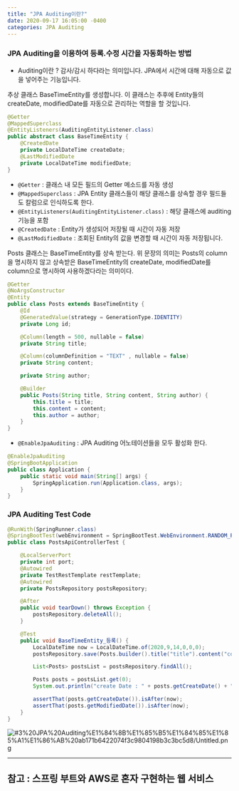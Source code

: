 ```yaml
---
title: "JPA Auditing이란?"
date: 2020-09-17 16:05:00 -0400
categories: JPA Auditing
---
```


### JPA Auditing을 이용하여 등록.수정 시간을 자동화하는 방법

- Auditing이란 ? 감사/감시 하다라는 의미입니다.
                         JPA에서 시간에 대해 자동으로 값을 넣어주는 기능입니다.

추상 클래스 BaseTimeEntity를 생성합니다. 이 클래스는 추후에 Entity들의 createDate, modifiedDate를 자동으로 관리하는 역할을 할 것입니다.

```java
@Getter
@MappedSuperclass
@EntityListeners(AuditingEntityListener.class)
public abstract class BaseTimeEntity {
    @CreatedDate
    private LocalDateTime createDate;
    @LastModifiedDate
    private LocalDateTime modifiedDate;
}
```

- `@Getter` : 클래스 내 모든 필드의 Getter 메소드를 자동 생성
- `@MappedSuperclass` : JPA Entity 클래스들이 해당 클래스를 상속할 경우 필드들도 칼럼으로 인식하도록 한다.
- `@EntityListeners(AuditingEntityListener.class)` : 해당 클래스에 auditing 기능을 포함
- `@CreatedDate` : Entity가 생성되어 저장될 때 시간이 자동 저장
- `@LastModifiedDate` : 조회된 Entity의 값을 변경할 때 시간이 자동 저장됩니다.

Posts 클래스는 BaseTimeEntity를 상속 받는다. 위 문장의 의미는 Posts의 column을 명시하지 않고 상속받은 BaseTimeEntity의 createDate, modifiedDate를 column으로 명시하여 사용하겠다라는 의미이다.

```java
@Getter
@NoArgsConstructor
@Entity
public class Posts extends BaseTimeEntity {
    @Id
    @GeneratedValue(strategy = GenerationType.IDENTITY)
    private Long id;

    @Column(length = 500, nullable = false)
    private String title;

    @Column(columnDefinition = "TEXT" , nullable = false)
    private String content;

    private String author;

    @Builder
    public Posts(String title, String content, String author) {
        this.title = title;
        this.content = content;
        this.author = author;
    }
}
```

- `@EnableJpaAuditing` : JPA Auditing 어노테이션들을 모두 활성화 한다.

```java
@EnableJpaAuditing
@SpringBootApplication
public class Application {
    public static void main(String[] args) {
        SpringApplication.run(Application.class, args);
    }
}
```

### JPA Auditing Test Code

```java
@RunWith(SpringRunner.class)
@SpringBootTest(webEnvironment = SpringBootTest.WebEnvironment.RANDOM_PORT)
public class PostsApiControllerTest {

    @LocalServerPort
    private int port;
    @Autowired
    private TestRestTemplate restTemplate;
    @Autowired
    private PostsRepository postsRepository;

    @After
    public void tearDown() throws Exception {
        postsRepository.deleteAll();
    }

    @Test
    public void BaseTimeEntity_등록() {
        LocalDateTime now = LocalDateTime.of(2020,9,14,0,0,0);
        postsRepository.save(Posts.builder().title("title").content("content").author("author").build());

        List<Posts> postsList = postsRepository.findAll();

        Posts posts = postsList.get(0);
        System.out.println("create Date : " + posts.getCreateDate() + ", modified Date : " + posts.getModifiedDate());

        assertThat(posts.getCreateDate()).isAfter(now);
        assertThat(posts.getModifiedDate()).isAfter(now);
    }
}
```

![#3%20JPA%20Auditing%E1%84%8B%E1%85%B5%E1%84%85%E1%85%A1%E1%86%AB%20ab171b6422074f3c9804198b3c3bc5d8/Untitled.png](#3%20JPA%20Auditing%E1%84%8B%E1%85%B5%E1%84%85%E1%85%A1%E1%86%AB%20ab171b6422074f3c9804198b3c3bc5d8/Untitled.png)

---
참고 : 스프링 부트와 AWS로 혼자 구현하는 웹 서비스
---
